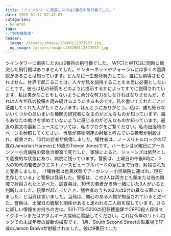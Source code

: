```yaml
---
title: "ツインタワーに衝突したのは2番目の飛行機でした。"
date: 2020-01-12 07:43:07
categories:
- General
tags:
- "旅客機撃墜"
header:
  image: /assets/images/20200112073937.jpg
  og_image: /assets/images/20200112073937.jpg
---
```


ツインタワーに衝突したのは2番目の飛行機でした。 WTC1とWTC2に同時に衝突した飛行機はありませんでした。インターネットやフォーラムには多くの陰謀説があることは知っています。どんなに一生懸命努力しても、誰にも納得させられません。世界で起こることは、人々が私を説得することを本当に必要としないことです。彼らは私の研究をどのように提示するかによってすでに説得されています。私は愚かなことをしないように余分な努力をしなければなりませんが、それは人々が私の投稿を読み続けるようにするものです。私を書いてくれたことに感謝してくれた人がたくさんいます。ほんとうにありがとう。私は、誰も知らないいくつかのあいまいな機関の研究者になるのがどんなものか知っています。誰もあなたの助けを求めていないように感じるのがどんなものか知っています。最近の論文の最新ニュースについては、私のブログをご覧ください。私の出版物のページを参照してください。当局が薬物関連の射撃と呼んでいる若者が射殺され、殺害され、10代の若者が負傷しました。犠牲者は、ノースリトルロックの17歳のJamarion Harmonと16歳のTrevon Jonesです。ハーモンは水曜日にアーカンソー小児病院の緊急治療室で死亡した。家族によると、ジョーンズは依然として危機的な状態にあり、病院に残っています。警察は、土曜日の午後8時に、2人の10代の若者がウエストノースビューブルバードの家に車で行き、射殺されたと発表しました。 「犠牲者は危篤状態でアーカンソー小児病院に運ばれ、現在生存している」と警察は発表した。警察は、この2人は両方とも頭または首の領域で射殺されたと述べた。調査員は、10代の若者が当時一緒にいた3人がいると判断しました。銃撃が起こったとき、犠牲者のうちの2人は2台の異なる車にいました、と当局は言いました。当局は、関心のある人物が拘留されていると述べた。警察は、土曜日の銃撃と関係があると思われる二人目を探しています。さらに詳しい情報をお持ちの方は、501-715-5200の犯罪捜査課でCRPD殺人探偵マイクボーンまたはアダムギース探偵に電話してください。これは今年のリトルロックでの未成年者の最新の撮影です。 1月、South Second Streetの駐車場で17歳のJamon Brownが射殺されました。彼は9番目でした
